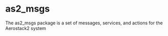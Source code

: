 # as2_msgs

The as2_msgs package is a set of messages, services, and actions for the Aerostack2 system
